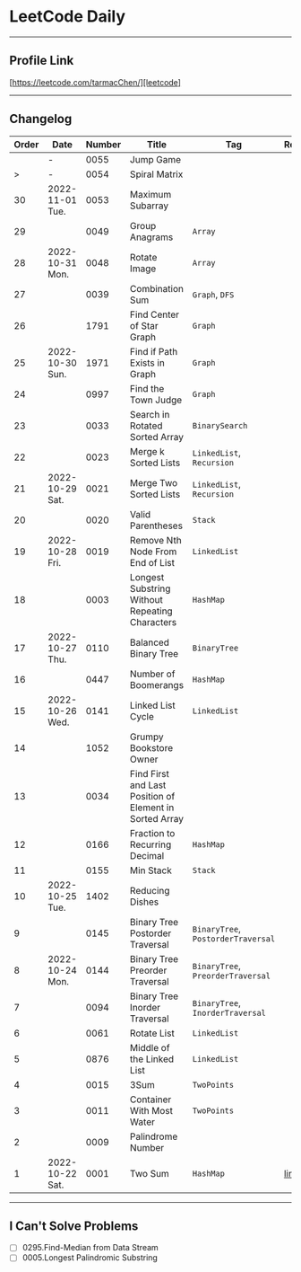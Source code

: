 # LeetCode Daily

---

## Profile Link
[https://leetcode.com/tarmacChen/][leetcode]

---

## Changelog

| Order | Date            | Number | Title                                                   | Tag                                | ReadMe       |
|-------|-----------------|--------|---------------------------------------------------------|------------------------------------|--------------|
|       | -               | 0055   | Jump Game                                               |                                    |              |
| >     | -               | 0054   | Spiral Matrix                                           |                                    |              |
| 30    | 2022-11-01 Tue. | 0053   | Maximum Subarray                                        |                                    |              |
| 29    |                 | 0049   | Group Anagrams                                          | `Array`                            |              |
| 28    | 2022-10-31 Mon. | 0048   | Rotate Image                                            | `Array`                            |              |
| 27    |                 | 0039   | Combination Sum                                         | `Graph`, `DFS`                     |              |
| 26    |                 | 1791   | Find Center of Star Graph                               | `Graph`                            |              |
| 25    | 2022-10-30 Sun. | 1971   | Find if Path Exists in Graph                            | `Graph`                            |              |
| 24    |                 | 0997   | Find the Town Judge                                     | `Graph`                            |              |
| 23    |                 | 0033   | Search in Rotated Sorted Array                          | `BinarySearch`                     |              |
| 22    |                 | 0023   | Merge k Sorted Lists                                    | `LinkedList`, `Recursion`          |              |
| 21    | 2022-10-29 Sat. | 0021   | Merge Two Sorted Lists                                  | `LinkedList`, `Recursion`          |              |
| 20    |                 | 0020   | Valid Parentheses                                       | `Stack`                            |              |
| 19    | 2022-10-28 Fri. | 0019   | Remove Nth Node From End of List                        | `LinkedList`                       |              |
| 18    |                 | 0003   | Longest Substring Without Repeating Characters          | `HashMap`                          |              |
| 17    | 2022-10-27 Thu. | 0110   | Balanced Binary Tree                                    | `BinaryTree`                       |              |
| 16    |                 | 0447   | Number of Boomerangs                                    | `HashMap`                          |              |
| 15    | 2022-10-26 Wed. | 0141   | Linked List Cycle                                       | `LinkedList`                       |              |
| 14    |                 | 1052   | Grumpy Bookstore Owner                                  |                                    |              |
| 13    |                 | 0034   | Find First and Last Position of Element in Sorted Array |                                    |              |
| 12    |                 | 0166   | Fraction to Recurring Decimal                           | `HashMap`                          |              |
| 11    |                 | 0155   | Min Stack                                               | `Stack`                            |              |
| 10    | 2022-10-25 Tue. | 1402   | Reducing Dishes                                         |                                    |              |
| 9     |                 | 0145   | Binary Tree Postorder Traversal                         | `BinaryTree`, `PostorderTraversal` |              |
| 8     | 2022-10-24 Mon. | 0144   | Binary Tree Preorder Traversal                          | `BinaryTree`, `PreorderTraversal`  |              |
| 7     |                 | 0094   | Binary Tree Inorder Traversal                           | `BinaryTree`, `InorderTraversal`   |              |
| 6     |                 | 0061   | Rotate List                                             | `LinkedList`                       |              |
| 5     |                 | 0876   | Middle of the Linked List                               | `LinkedList`                       |              |
| 4     |                 | 0015   | 3Sum                                                    | `TwoPoints`                        |              |
| 3     |                 | 0011   | Container With Most Water                               | `TwoPoints`                        |              |
| 2     |                 | 0009   | Palindrome Number                                       |                                    |              |
| 1     | 2022-10-22 Sat. | 0001   | Two Sum                                                 | `HashMap`                          | [link][0001] |

---

## I Can't Solve Problems 

- [ ] 0295.Find-Median from Data Stream
- [ ] 0005.Longest Palindromic Substring

[profile]: https://github.com/tarmacChen/LeetCode
[leetcode]: https://leetcode.com/tarmacChen/
[0001]: https://github.com/tarmacChen/LeetCode/tree/main/0001.TwoSum